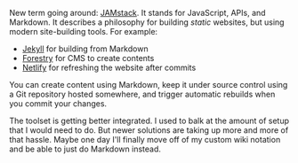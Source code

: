 New term going around: [JAMstack](https://cobwwweb.com/wtf-is-jamstack).  It
stands for JavaScript, APIs, and Markdown.  It describes a philosophy for
building _static_ websites, but using modern site-building tools.  For example:

- [Jekyll](https://jekyllrb.com/) for building from Markdown
- [Forestry](https://forestry.io/) for CMS to create contents
- [Netlify](https://www.netlify.com/) for refreshing the website after commits

You can create content using Markdown, keep it under source control using a Git
repository hosted somewhere, and trigger automatic rebuilds when you commit your
changes.

The toolset is getting better integrated.  I used to balk at the amount of setup
that I would need to do.  But newer solutions are taking up more and more of
that hassle.  Maybe one day I'll finally move off of my custom wiki notation and
be able to just do Markdown instead.
